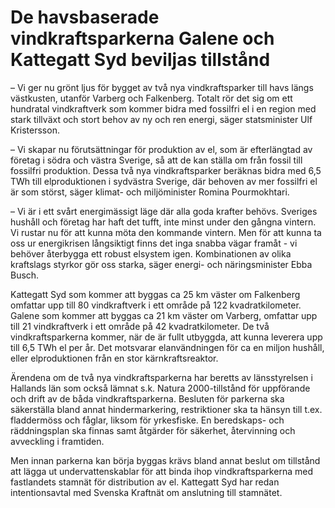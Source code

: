 # De havsbaserade vindkraftsparkerna Galene och Kattegatt Syd beviljas tillstånd

– Vi ger nu grönt ljus för bygget av två nya vindkraftsparker till havs längs västkusten, utanför Varberg och Falkenberg. Totalt rör det sig om ett hundratal vindkraftverk som kommer bidra med fossilfri el i en region med stark tillväxt och stort behov av ny och ren energi, säger statsminister Ulf Kristersson.

– Vi skapar nu förutsättningar för produktion av el, som är efterlängtad av företag i södra och västra Sverige, så att de kan ställa om från fossil till fossilfri produktion. Dessa två nya vindkraftsparker beräknas bidra med 6,5 TWh till elproduktionen i sydvästra Sverige, där behoven av mer fossilfri el är som störst, säger klimat- och miljöminister Romina Pourmokhtari.

– Vi är i ett svårt energimässigt läge där alla goda krafter behövs. Sveriges hushåll och företag har haft det tufft, inte minst under den gångna vintern. Vi rustar nu för att kunna möta den kommande vintern. Men för att kunna ta oss ur energikrisen långsiktigt finns det inga snabba vägar framåt - vi behöver återbygga ett robust elsystem igen. Kombinationen av olika kraftslags styrkor gör oss starka, säger energi- och näringsminister Ebba Busch.

Kattegatt Syd som kommer att byggas ca 25 km väster om Falkenberg omfattar upp till 80 vindkraftverk i ett område på 122 kvadratkilometer. Galene som kommer att byggas ca 21 km väster om Varberg, omfattar upp till 21 vindkraftverk i ett område på 42 kvadratkilometer. De två vindkraftsparkerna kommer, när de är fullt utbyggda, att kunna leverera upp till 6,5 TWh el per år. Det motsvarar elanvändningen för ca en miljon hushåll, eller elproduktionen från en stor kärnkraftsreaktor.

Ärendena om de två nya vindkraftsparkerna har beretts av länsstyrelsen i Hallands län som också lämnat s.k. Natura 2000-tillstånd för uppförande och drift av de båda vindkraftsparkerna. Besluten för parkerna ska säkerställa bland annat hindermarkering, restriktioner ska ta hänsyn till t.ex. fladdermöss och fåglar, liksom för yrkesfiske. En beredskaps- och räddningsplan ska finnas samt åtgärder för säkerhet, återvinning och avveckling i framtiden.

Men innan parkerna kan börja byggas krävs bland annat beslut om tillstånd att lägga ut undervattenskablar för att binda ihop vindkraftsparkerna med fastlandets stamnät för distribution av el. Kattegatt Syd har redan intentionsavtal med Svenska Kraftnät om anslutning till stamnätet.
